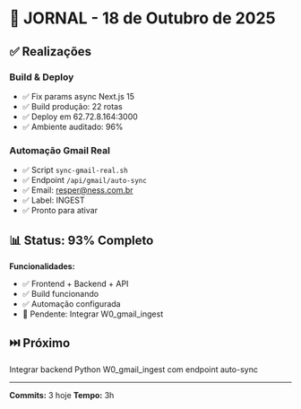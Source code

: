 # 📅 JORNAL - 18 de Outubro de 2025

## ✅ Realizações

### **Build & Deploy**
- ✅ Fix params async Next.js 15
- ✅ Build produção: 22 rotas
- ✅ Deploy em 62.72.8.164:3000
- ✅ Ambiente auditado: 96%

### **Automação Gmail Real**
- ✅ Script `sync-gmail-real.sh`
- ✅ Endpoint `/api/gmail/auto-sync`
- ✅ Email: resper@ness.com.br
- ✅ Label: INGEST
- ✅ Pronto para ativar

## 📊 Status: 93% Completo

**Funcionalidades:**
- ✅ Frontend + Backend + API
- ✅ Build funcionando
- ✅ Automação configurada
- 🔄 Pendente: Integrar W0_gmail_ingest

## ⏭️ Próximo

Integrar backend Python W0_gmail_ingest com endpoint auto-sync

---

**Commits:** 3 hoje
**Tempo:** 3h
